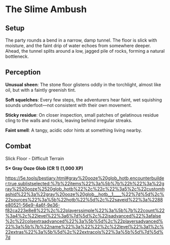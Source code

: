 # The Slime Ambush

## Setup
The party rounds a bend in a narrow, damp tunnel. The floor is slick with moisture, and the faint drip of water echoes from somewhere deeper. Ahead, the tunnel splits around a low, jagged pile of rocks, forming a natural bottleneck.

## Perception

**Unusual sheen**: The stone floor glistens oddly in the torchlight, almost like oil, but with a faintly greenish tint.

**Soft squelches**: Every few steps, the adventurers hear faint, wet squishing sounds underfoot—not consistent with their own movement.

**Sticky residue**: On closer inspection, small patches of gelatinous residue cling to the walls and rocks, leaving behind irregular streaks.

**Faint smell**: A tangy, acidic odor hints at something living nearby.

## Combat

Slick Floor - Difficult Terrain

**5× Gray Ooze Glob (CR 1) (1,000 XP)**

https://5e.tools/bestiary.html#gray%20ooze%20glob_hotb,encounterbuilder:true,sublistselected:%7b%22items%22%3a%5b%7b%22h%22%3a%22gray%2520ooze%2520glob_hotb%22%2c%22c%22%3a5%2c%22customhashid%22%3a%22gray%20ooze%20glob__hotb__1____%22%7d%5d%2c%22sources%22%3a%5b%22hotb%22%5d%2c%22saveid%22%3a%2288e80521-56e9-4a6f-9e36-f82ca223e8e8%22%2c%22playerssimple%22%3a%5b%7b%22count%22%3a4%2c%22level%22%3a6%7d%5d%2c%22isadvanced%22%3afalse%2c%22colsextraadvanced%22%3a%5b%5d%2c%22playersadvanced%22%3a%5b%7b%22name%22%3a%22%22%2c%22level%22%3a1%2c%22extras%22%3a%5b%5d%2c%22extracols%22%3a%5b%5d%7d%5d%7d